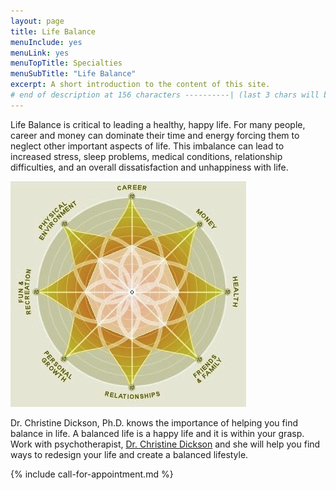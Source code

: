 ```yaml
---
layout: page
title: Life Balance
menuInclude: yes
menuLink: yes
menuTopTitle: Specialties
menuSubTitle: "Life Balance"
excerpt: A short introduction to the content of this site.
# end of description at 156 characters ----------| (last 3 chars will be replaced by '...' on overflow)
---
```


Life Balance is critical to leading a healthy, happy life.
For many people, career and money can dominate their time and energy
forcing them to neglect other important aspects of life. This imbalance
can lead to increased stress, sleep problems, medical conditions,
relationship difficulties, and an overall dissatisfaction
and unhappiness with life.

![wheel_of_life.jpg](/images/wheel_of_life.jpg)

Dr. Christine Dickson, Ph.D. knows the importance of helping you find balance in life. A balanced life is a happy life and it is within your grasp. Work with psychotherapist, <a href="/about/christine_dickson">Dr. Christine Dickson</a> and she will help you find ways to redesign your life and create a balanced lifestyle.

{% include call-for-appointment.md %}
